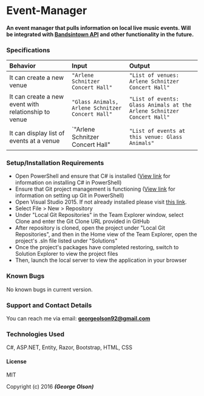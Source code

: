 # Event-Manager

#### An event manager that pulls information on local live music events. Will be integrated with <a href="https://www.bandsintown.com/api/overview">Bandsintown API</a> and other functionality in the future.

### Specifications
| Behavior | Input | Output |
|:---  | :---  | :----  |
|It can create a new venue| `"Arlene Schnitzer Concert Hall"`| `"List of venues: Arlene Schnitzer Concert Hall"`|
|It can create a new event with relationship to venue| `"Glass Animals, Arlene Schnitzer Concert Hall"`| `"List of events: Glass Animals at the Arlene Schnitzer Concert Hall"`|
|It can display list of events at a venue| `"Arlene Schnitzer Concert Hall" | `"List of events at this venue: Glass Animals"` |


### Setup/Installation Requirements

* Open PowerShell and ensure that C&#35; is installed (<a href="https://www.learnhowtoprogram.com/c/getting-started-with-c/installing-c">View link</a> for information on installing C&#35; in PowerShell)
* Ensure that Git project management is functioning (<a href="https://www.learnhowtoprogram.com/c/getting-started-with-c/git-project-setup-for-windows">View link</a> for information on setting up Git in PowerShell)
* Open Visual Studio 2015. If not already installed please visit <a href="https://www.visualstudio.com/en-us/downloads/download-visual-studio-vs.aspx">this link</a>.
* Select File > New > Repository
* Under "Local Git Repositories" in the Team Explorer window, select Clone and enter the Git Clone URL provided in GitHub
* After repository is cloned, open the project under "Local Git Repositories", and then in the Home view of the Team Explorer, open the project's .sln file listed under "Solutions"
* Once the project's packages have completed restoring, switch to Solution Explorer to view the project files
* Then, launch the local server to view the application in your browser

### Known Bugs
No known bugs in current version.

### Support and Contact Details
You can reach me via email: **georgeolson92@gmail.com**

### Technologies Used
C&#35;, ASP.NET, Entity, Razor, Bootstrap, HTML, CSS

#### License
MIT

Copyright (c) 2016 **_(George Olson)_**
